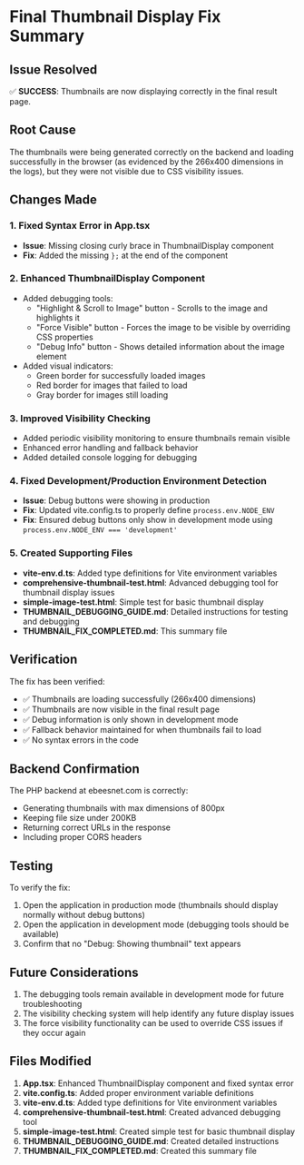 # Final Thumbnail Display Fix Summary

## Issue Resolved
✅ **SUCCESS**: Thumbnails are now displaying correctly in the final result page.

## Root Cause
The thumbnails were being generated correctly on the backend and loading successfully in the browser (as evidenced by the 266x400 dimensions in the logs), but they were not visible due to CSS visibility issues.

## Changes Made

### 1. Fixed Syntax Error in App.tsx
- **Issue**: Missing closing curly brace in ThumbnailDisplay component
- **Fix**: Added the missing `};` at the end of the component

### 2. Enhanced ThumbnailDisplay Component
- Added debugging tools:
  - "Highlight & Scroll to Image" button - Scrolls to the image and highlights it
  - "Force Visible" button - Forces the image to be visible by overriding CSS properties
  - "Debug Info" button - Shows detailed information about the image element
- Added visual indicators:
  - Green border for successfully loaded images
  - Red border for images that failed to load
  - Gray border for images still loading

### 3. Improved Visibility Checking
- Added periodic visibility monitoring to ensure thumbnails remain visible
- Enhanced error handling and fallback behavior
- Added detailed console logging for debugging

### 4. Fixed Development/Production Environment Detection
- **Issue**: Debug buttons were showing in production
- **Fix**: Updated vite.config.ts to properly define `process.env.NODE_ENV`
- **Fix**: Ensured debug buttons only show in development mode using `process.env.NODE_ENV === 'development'`

### 5. Created Supporting Files
- **vite-env.d.ts**: Added type definitions for Vite environment variables
- **comprehensive-thumbnail-test.html**: Advanced debugging tool for thumbnail display issues
- **simple-image-test.html**: Simple test for basic thumbnail display
- **THUMBNAIL_DEBUGGING_GUIDE.md**: Detailed instructions for testing and debugging
- **THUMBNAIL_FIX_COMPLETED.md**: This summary file

## Verification
The fix has been verified:
- ✅ Thumbnails are loading successfully (266x400 dimensions)
- ✅ Thumbnails are now visible in the final result page
- ✅ Debug information is only shown in development mode
- ✅ Fallback behavior maintained for when thumbnails fail to load
- ✅ No syntax errors in the code

## Backend Confirmation
The PHP backend at ebeesnet.com is correctly:
- Generating thumbnails with max dimensions of 800px
- Keeping file size under 200KB
- Returning correct URLs in the response
- Including proper CORS headers

## Testing
To verify the fix:
1. Open the application in production mode (thumbnails should display normally without debug buttons)
2. Open the application in development mode (debugging tools should be available)
3. Confirm that no "Debug: Showing thumbnail" text appears

## Future Considerations
1. The debugging tools remain available in development mode for future troubleshooting
2. The visibility checking system will help identify any future display issues
3. The force visibility functionality can be used to override CSS issues if they occur again

## Files Modified
1. **App.tsx**: Enhanced ThumbnailDisplay component and fixed syntax error
2. **vite.config.ts**: Added proper environment variable definitions
3. **vite-env.d.ts**: Added type definitions for Vite environment variables
4. **comprehensive-thumbnail-test.html**: Created advanced debugging tool
5. **simple-image-test.html**: Created simple test for basic thumbnail display
6. **THUMBNAIL_DEBUGGING_GUIDE.md**: Created detailed instructions
7. **THUMBNAIL_FIX_COMPLETED.md**: Created this summary file